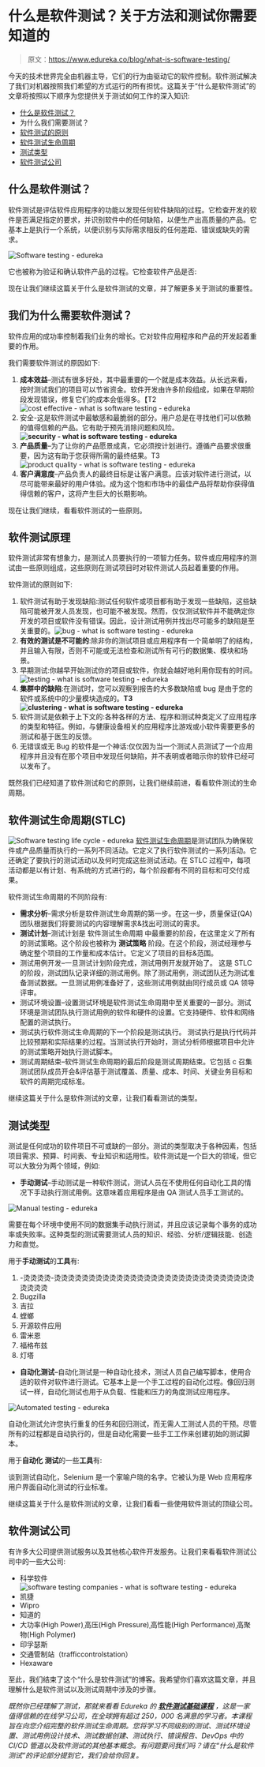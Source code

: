 # 什么是软件测试？关于方法和测试你需要知道的

> 原文：<https://www.edureka.co/blog/what-is-software-testing/>

今天的技术世界完全由机器主导，它们的行为由驱动它的软件控制。软件测试解决了我们对机器按照我们希望的方式运行的所有担忧。这篇关于“什么是软件测试”的文章将按照以下顺序为您提供关于测试如何工作的深入知识:

*   [什么是软件测试？](#softwaretesting)
*   为什么我们需要测试？
*   [软件测试的原则](#principles)
*   [软件测试生命周期](#lifecycle)
*   [测试类型](#typesoftesting)
*   [软件测试公司](#softwarecompanies)

## **什么是软件测试？**

软件测试是评估软件应用程序的功能以发现任何软件缺陷的过程。它检查开发的软件是否满足指定的要求，并识别软件中的任何缺陷，以便生产出高质量的产品。它基本上是执行一个系统，以便识别与实际需求相反的任何差距、错误或缺失的需求。

![Software testing - edureka](img/8eace9096bcb886427a11cef3f8cc8b3.png)

它也被称为验证和确认软件产品的过程。它检查软件产品是否:

现在让我们继续这篇关于什么是软件测试的文章，并了解更多关于测试的重要性。

## **我们为什么需要软件测试？**

软件应用的成功率控制着我们业务的增长。它对软件应用程序和产品的开发起着重要的作用。

我们需要软件测试的原因如下:

1.  **成本效益**–测试有很多好处，其中最重要的一个就是成本效益。从长远来看，按时测试我们的项目可以节省资金。软件开发由许多阶段组成，如果在早期阶段发现错误，修复它们的成本会低得多。【T2![cost effective - what is software testing - edureka](img/3a6ce3e77e9fa0e3de05014962554c8b.png)
2.  安全-这是软件测试中最敏感和最脆弱的部分。用户总是在寻找他们可以依赖的值得信赖的产品。它有助于预先消除问题和风险。**![security - what is software testing - edureka](img/2bd4b5c66bf7395716a73c718a2dbd77.png)**
3.  **产品质量**–为了让你的产品愿景成真，它必须按计划进行。遵循产品要求很重要，因为这有助于您获得所需的最终结果。T3![product quality - what is software testing - edureka](img/b82c6b5682356fd991799a574a0d4672.png)
4.  **客户满意度**–产品负责人的最终目标是让客户满意。应该对软件进行测试，以尽可能带来最好的用户体验。成为这个饱和市场中的最佳产品将帮助你获得值得信赖的客户，这将产生巨大的长期影响。

现在让我们继续，看看软件测试的一些原则。

## **软件测试原理**

软件测试非常有想象力，是测试人员要执行的一项智力任务。软件或应用程序的测试由一些原则组成，这些原则在测试项目时对软件测试人员起着重要的作用。

软件测试的原则如下:

1.  软件测试有助于发现缺陷:测试任何软件或项目都有助于发现一些缺陷，这些缺陷可能被开发人员发现，也可能不被发现。然而，仅仅测试软件并不能确定你开发的项目或软件没有错误。因此，设计测试用例并找出尽可能多的缺陷是至关重要的。![bug - what is software testing - edureka](img/14c1967b86a97805a4fce5b68a34272c.png)
2.  **有效的测试是不可能的**:除非你的测试项目或应用程序有一个简单明了的结构，并且输入有限，否则不可能或无法检查和测试所有可行的数据集、模块和场景。
3.  早期测试:你越早开始测试你的项目或软件，你就会越好地利用你现有的时间。![testing - what is software testing - edureka](img/17f02c1c8f65acddcb2dbfd1abfefe5a.png)
4.  **集群中的缺陷**:在测试时，您可以观察到报告的大多数缺陷或 bug 是由于您的软件或系统中的少量模块造成的。**T3![clustering - what is software testing - edureka](img/cd6625127a635064e1832c613b8d41da.png)**
5.  软件测试是依赖于上下文的:各种各样的方法、程序和测试种类定义了应用程序的类型和特征。例如，与健康设备相关的应用程序比游戏或小软件需要更多的测试和基于医生的反馈。
6.  无错误或无 Bug 的软件是一个神话:仅仅因为当一个测试人员测试了一个应用程序并且没有在那个项目中发现任何缺陷，并不表明或者暗示你的软件已经可以发布了。

既然我们已经知道了软件测试和它的原则，让我们继续前进，看看软件测试的生命周期。

## **软件测试生命周期(STLC)**

![Software testing life cycle - edureka](img/9fb42a13d58fda37ba0ed2dc39f25d02.png) [软件测试生命周期](https://www.edureka.co/blog/software-testing-life-cycle/)是测试团队为确保软件或产品质量而执行的一系列不同活动。它定义了执行软件测试的一系列活动。它还确定了要执行的测试活动以及何时完成这些测试活动。在 STLC 过程中，每项活动都是以有计划、有系统的方式进行的，每个阶段都有不同的目标和可交付成果。

软件测试生命周期的不同阶段有:

*   **需求分析**–需求分析是软件测试生命周期的第一步。在这一步，质量保证(QA)团队根据我们将要测试的内容理解需求&找出可测试的需求。
*   **测试计划**–测试计划是 软件测试生命周期 中最重要的阶段，在这里定义了所有的测试策略。这个阶段也被称为 **测试策略** 阶段。在这个阶段，测试经理参与确定整个项目的工作量和成本估计。它定义了项目的目标&范围。
*   测试用例开发–一旦测试计划阶段完成，测试用例开发就开始了。 这是 STLC 的阶段，测试团队记录详细的测试用例。除了测试用例，测试团队还为测试准备测试数据。一旦测试用例准备好了，这些测试用例就由同行成员或 QA 领导评审。
*   测试环境设置–设置测试环境是软件测试生命周期中至关重要的一部分。测试环境是测试团队执行测试用例的软件和硬件的设置。它支持硬件、软件和网络配置的测试执行。
*   测试执行软件测试生命周期的下一个阶段是测试执行。 测试执行是执行代码并比较预期和实际结果的过程。当测试执行开始时，测试分析师根据项目中允许的测试策略开始执行测试脚本。
*   测试周期结束–软件测试生命周期的最后阶段是测试周期结束。它包括 c 召集测试团队成员开会&评估基于测试覆盖、质量、成本、时间、关键业务目标和软件的周期完成标准。

继续这篇关于什么是软件测试的文章，让我们看看测试的类型。

## **测试类型**

测试是任何成功的软件项目不可或缺的一部分。测试的类型取决于各种因素，包括项目需求、预算、时间表、专业知识和适用性。软件测试是一个巨大的领域，但它可以大致分为两个领域，例如:

*   **手动测试**–手动测试是一种软件测试，测试人员在不使用任何自动化工具的情况下手动执行测试用例。这意味着应用程序是由 QA 测试人员手工测试的。

![Manual testing - edureka](img/3d0a04628919e7eb072499d1190b9443.png)

需要在每个环境中使用不同的数据集手动执行测试，并且应该记录每个事务的成功率或失败率。这种类型的测试需要测试人员的知识、经验、分析/逻辑技能、创造力和直觉。

用于**手动测试**的**工具**有:

1.  -烫烫烫烫-烫烫烫烫烫烫烫烫烫烫烫烫烫烫烫烫烫烫烫烫烫烫烫烫烫烫烫烫烫烫烫烫烫
2.  Bugzilla
3.  吉拉
4.  螳螂
5.  开源软件应用
6.  雷米恩
7.  福格布兹
8.  灯塔

*   **自动化测试**–自动化测试是一种自动化技术，测试人员自己编写脚本，使用合适的软件对软件进行测试。它基本上是一个手工过程的自动化过程。像回归测试一样，自动化测试也用于从负载、性能和压力的角度测试应用程序。

![Automated testing - edureka](img/bcef4a44d633f3027ba2871f9edd6ebd.png)

自动化测试允许您执行重复的任务和回归测试，而无需人工测试人员的干预。尽管所有的过程都是自动执行的，但是自动化需要一些手工工作来创建初始的测试脚本。

用于**自动化** **测试**的一些**工具**有:

谈到测试自动化，Selenium 是一个家喻户晓的名字。它被认为是 Web 应用程序用户界面自动化测试的行业标准。

继续这篇关于什么是软件测试的文章，让我们看看一些使用软件测试的顶级公司。

## **软件测试公司**

有许多大公司提供测试服务以及其他核心软件开发服务。让我们来看看软件测试公司中的一些大公司:

*   科学软件![software testing companies - what is software testing - edureka](img/f509221097b92b5ba6056b5547175ede.png)
*   凯捷
*   Wipro
*   知道的
*   大功率(High Power)ˌ高压(High Pressure)ˌ高性能(High Performance)ˌ高聚物(High Polymer)
*   印孚瑟斯
*   交通管制站（trafficcontrolstation）
*   Hexaware

至此，我们结束了这个“什么是软件测试”的博客。我希望你们喜欢这篇文章，并且理解什么是软件测试以及测试周期中涉及的步骤。

*既然你已经理解了测试，那就来看看 Edureka 的 [**软件测试基础课程**](https://www.edureka.co/software-testing-fundamentals-training) ，这是一家值得信赖的在线学习公司，在全球拥有超过 250，000 名满意的学习者。本课程旨在向您介绍完整的软件测试生命周期。您将学习不同级别的测试、测试环境设置、测试用例设计技术、测试数据创建、测试执行、错误报告、DevOps 中的 CI/CD 管道以及软件测试的其他基本概念。有问题要问我们吗？请在“什么是软件测试”的评论部分提到它，我们会给你回复。*